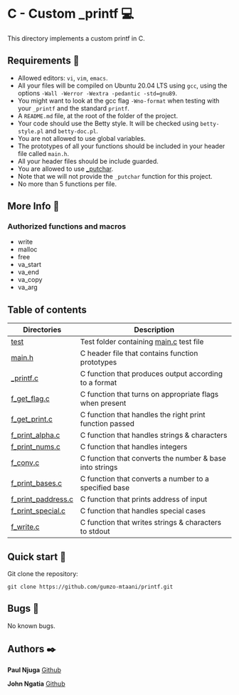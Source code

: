 # C - Custom _printf :computer:

This directory implements a custom printf in C.

## Requirements :bookmark_tabs:

* Allowed editors: ```vi```, ```vim```, ```emacs```.
* All your files will be compiled on Ubuntu 20.04 LTS using ```gcc```, using the options ```-Wall -Werror -Wextra -pedantic -std=gnu89```.
* You might want to look at the gcc flag ```-Wno-format``` when testing with your ```_printf``` and the standard ```printf```.
* A ```README.md``` file, at the root of the folder of the project.
* Your code should use the Betty style. It will be checked using ```betty-style.pl``` and ```betty-doc.pl```.
* You are not allowed to use global variables.
* The prototypes of all your functions should be included in your header file called ```main.h```.
* All your header files should be include guarded.
* You are allowed to use [_putchar](https://github.com/holbertonschool/_putchar.c/blob/master/_putchar.c).
* Note that we will not provide the ```_putchar``` function for this project.
* No more than 5 functions per file.

## More Info :bookmark_tabs:

### Authorized functions and macros

* write
* malloc
* free
* va_start
* va_end
* va_copy
* va_arg

## Table of contents

Directories | Description
----------- | -----------
[test](./test) | Test folder containing [main.c](./test/main.c) test file
[main.h](./main.h) | C header file that contains function prototypes
[_printf.c](./_printf.c) | C function that produces output according to a format
[f_get_flag.c](./f_get_flag.c) | C function that turns on appropriate flags when present
[f_get_print.c](./f_get_print.c) | C function that handles the right print function passed
[f_print_alpha.c](./f_print_alpha.c) | C function that handles strings & characters
[f_print_nums.c](./f_print_nums.c) | C function that handles integers
[f_conv.c](./f_conv.c) | C function that converts the number & base into strings
[f_print_bases.c](./f_print_bases.c) | C function that converts a number to a specified base
[f_print_paddress.c](./f_print_paddress.c) | C function that prints address of input
[f_print_special.c](./f_print_special.c) | C function that handles special cases
[f_write.c](./f_write.c) | C function that writes strings & characters to stdout

## Quick start :runner:

Git clone the repository:

```git clone https://github.com/gumzo-mtaani/printf.git```

## Bugs :loudspeaker:

No known bugs.

## Authors :black_nib:

**Paul Njuga** [Github](https://github.com/Paul-Njuga)

**John Ngatia** [Github](https://github.com/gumzo-mtaani)
